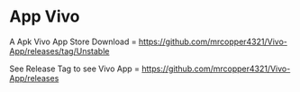 # App Vivo
A Apk Vivo App Store Download = https://github.com/mrcopper4321/Vivo-App/releases/tag/Unstable

See Release Tag to see Vivo App = https://github.com/mrcopper4321/Vivo-App/releases
